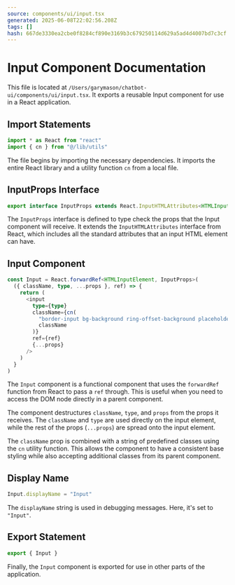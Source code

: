 ```yaml
---
source: components/ui/input.tsx
generated: 2025-06-08T22:02:56.208Z
tags: []
hash: 667de3330ea2cbe0f8284cf890e3169b3c679250114d629a5ad4d4007bd7c3cf
---
```


# Input Component Documentation

This file is located at `/Users/garymason/chatbot-ui/components/ui/input.tsx`. It exports a reusable Input component for use in a React application.

## Import Statements

```ts
import * as React from "react"
import { cn } from "@/lib/utils"
```

The file begins by importing the necessary dependencies. It imports the entire React library and a utility function `cn` from a local file.

## InputProps Interface

```ts
export interface InputProps extends React.InputHTMLAttributes<HTMLInputElement> {}
```

The `InputProps` interface is defined to type check the props that the Input component will receive. It extends the `InputHTMLAttributes` interface from React, which includes all the standard attributes that an input HTML element can have.

## Input Component

```ts
const Input = React.forwardRef<HTMLInputElement, InputProps>(
  ({ className, type, ...props }, ref) => {
    return (
      <input
        type={type}
        className={cn(
          "border-input bg-background ring-offset-background placeholder:text-muted-foreground focus:none flex h-10 w-full rounded-md border px-3 py-2 text-sm file:border-0 file:bg-transparent file:text-sm file:font-medium focus-visible:outline-none focus-visible:ring-offset-2 disabled:cursor-not-allowed disabled:opacity-50",
          className
        )}
        ref={ref}
        {...props}
      />
    )
  }
)
```

The `Input` component is a functional component that uses the `forwardRef` function from React to pass a `ref` through. This is useful when you need to access the DOM node directly in a parent component. 

The component destructures `className`, `type`, and `props` from the props it receives. The `className` and `type` are used directly on the input element, while the rest of the props (`...props`) are spread onto the input element.

The `className` prop is combined with a string of predefined classes using the `cn` utility function. This allows the component to have a consistent base styling while also accepting additional classes from its parent component.

## Display Name

```ts
Input.displayName = "Input"
```

The `displayName` string is used in debugging messages. Here, it's set to `"Input"`.

## Export Statement

```ts
export { Input }
```

Finally, the `Input` component is exported for use in other parts of the application.